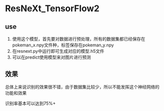 # ResNeXt_TensorFlow2
## use





1. 使用这个模型，首先要对数据进行预处理，所有的数据集都已经保存在pokeman_x.npy文件种，标签保存在pokeman_y.npy
2. 在resnext.py中运行即可生成对应的模型.h5文件
3. 可以在predict使用模型来对图片进行预测



## 效果

总体上来说识别的效果很不错，由于数据集比较少，所以不能发挥这个神经网络的功能和效果



识别率基本可以达到75%+